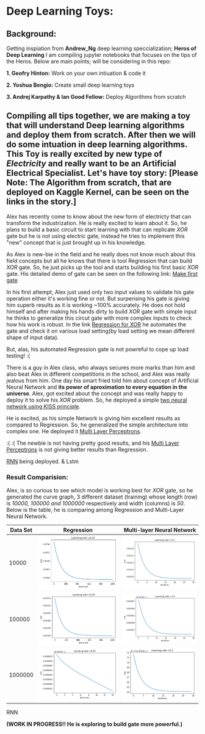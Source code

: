 # Deep Learning Toys:

## Background:
Getting inspiation from **Andrew_Ng** deep learning speccialization; **Heros of Deep Learning** I am compiling jupyter notebooks that focuses on the tips of the Heros. Below are main points; will be considering in this repo:

**1. Geofry Hinton:**
    Work on your own intiuation & code it
    
**2. Yoshua Bengio:**
    Create small deep learning toys
    
**3. Andrej Karpathy & Ian Good Fellow:**
    Deploy Algorithms from scratch
    
 
Compiling all tips together, we are making a toy that will understand Deep learning algorithms and deploy them from scratch. After then we will do some intuation in deep learning algorithms.  This Toy is really excited by new type of *Electricity* and really want to be an **Artificial Electrical Specialist**. Let's have toy story:
[Please Note: The Algorithm from scratch, that are deployed on Kaggle Kernel, can be seen on the links in the story.]
---

Alex has recently come to know about the new form of electricty that can transform the industrization. He is really excited to learn about it. So, he plans to build a basic circuit to start learning with that can replicate *XOR* gate but he is not using electric gate, instead he tries to implement this "new" concept that is just brought up in his knowledge. 

As Alex is new-bie in the field and he really does not know much about this field concepts but all he knows that there is tool Regression that can build *XOR* gate. So, he just picks up the tool and starts building his first basic *XOR* gate. His detailed demo of gate can be seen on the following link: [Make first gate](https://www.kaggle.com/hamzafar/derivation-in-context-of-logistic-regression)

In his first attempt, Alex just used only two input values to validate his gate operation either it's working fine or not. But surperising his gate is giving him superb results as it is working ~100% accurately. He does not hold himself and after making his hands dirty to build *XOR* gate with simple input he thinks to generalize this circut gate with more complex inputs to check how his work is robust. In the link [Regression for XOR](https://www.kaggle.com/hamzafar/regression-for-xor) he automates the gate and check it on various load setting(by load setting we mean different shape of input data).

But, alas, his automated Regression gate is not powreful to cope up load testing! :(

There is a guy in Alex class, who always secures more marks than him and also beat Alex in different competitions in the school, and Alex was really jealous from him. One day his smart fried told him about concept of Artificial Neural Network and **its power of aproximation to every equation in the universe**. Alex, got excited about the concept and was really happy to deploy it to solve his *XOR* problem. So, he deployed a simple [two neural network using KISS principle](https://www.kaggle.com/hamzafar/two-layers-neural-network).


He is excited, as his simple Network is giving him excellent results as compared to Regression. So, he generalized the simple architecture into complex one. He deployed it [Multi Layer Perceptrons](https://www.kaggle.com/hamzafar/multi-layer-neural-network).

:( :( The newbie  is not having pretty good results, and his [Multi Layer Perceptrons](https://www.kaggle.com/hamzafar/multi-layer-neural-network) is not giving better results than Regression. 

[RNN](https://www.kaggle.com/hamzafar/recurrent-neural-network) being deployed.
& Lstm

### Result Comparision:

Alex, is so curious to see which model is working best for *XOR* gate, so he generated the curve graph, 3 different dataset (training) whose length (row) is *10000, 100000 and 1000000* respectively and width (columns) is *50*. Below is the table, he is comparing among Regression and Multi-Layer Neural Network.

Data Set | Regression | Multi-layer Neural Network |
------------- |:-------------:| -----:|
10000 | ![](https://github.com/hamzafar/deep_learning_toys/blob/master/images/Reg-10000.png?raw=true) | ![](https://github.com/hamzafar/deep_learning_toys/blob/master/images/mlp/mlp10000.png?raw=true) |
100000 | ![](https://github.com/hamzafar/deep_learning_toys/blob/master/images/Reg-100000.png?raw=true) |![](https://github.com/hamzafar/deep_learning_toys/blob/master/images/mlp/mlp100000.png?raw=true) |
1000000 | ![](https://github.com/hamzafar/deep_learning_toys/blob/master/images/Reg-1000000.png?raw=true) | ![](https://github.com/hamzafar/deep_learning_toys/blob/master/images/mlp/mlp1000000.png?raw=true) |


RNN


**(WORK IN PROGRESS!! He is exploring to build gate more powerful.)**
